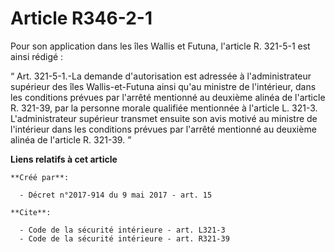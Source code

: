 # Article R346-2-1

Pour son application dans les îles Wallis et Futuna, l'article R. 321-5-1 est ainsi rédigé : 

“ Art. 321-5-1.-La demande d'autorisation est adressée à l'administrateur supérieur des îles Wallis-et-Futuna ainsi qu'au
ministre de l'intérieur, dans les conditions prévues par l'arrêté mentionné au deuxième alinéa de l'article R. 321-39, par la
personne morale qualifiée mentionnée à l'article L. 321-3. L'administrateur supérieur transmet ensuite son avis motivé au
ministre de l'intérieur dans les conditions prévues par l'arrêté mentionné au deuxième alinéa de l'article R. 321-39. ”

**Liens relatifs à cet article**

	**Créé par**:

	  - Décret n°2017-914 du 9 mai 2017 - art. 15

	**Cite**:

	  - Code de la sécurité intérieure - art. L321-3
	  - Code de la sécurité intérieure - art. R321-39
